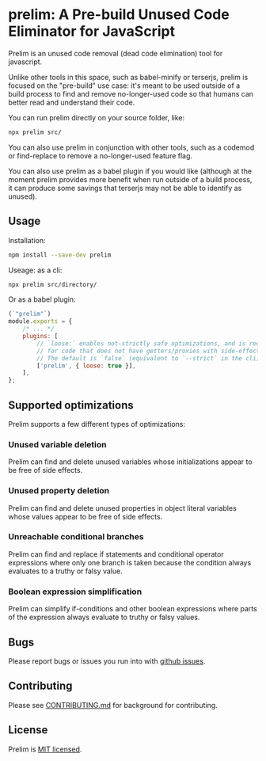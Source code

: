 # prelim: A Pre-build Unused Code Eliminator for JavaScript

Prelim is an unused code removal (dead code elimination) tool for javascript.

Unlike other tools in this space, such as babel-minify or terserjs, prelim is
focused on the "pre-build" use case: it's meant to be used outside of a build
process to find and remove no-longer-used code so that humans can better read
and understand their code.

You can run prelim directly on your source folder, like:

```sh
npx prelim src/
```

You can also use prelim in conjunction with other tools, such as a codemod or
find-replace to remove a no-longer-used feature flag.

You can also use prelim as a babel plugin if you would like (although at the
moment prelim provides more benefit when run outside of a build process, it
can produce some savings that terserjs may not be able to identify as unused).


## Usage

Installation:

```sh
npm install --save-dev prelim
```

Useage: as a cli:

```sh
npx prelim src/directory/
```

Or as a babel plugin:

```javascript
(`"prelim"`)
module.exports = {
    /* ... */
    plugins: [
        // `loose:` enables not-strictly safe optimizations, and is recommended
        // for code that does not have getters/proxies with side-effects.
        // The default is `false` (equivalent to `--strict` in the cli)
        ['prelim', { loose: true }],
    ],
};
```


## Supported optimizations

Prelim supports a few different types of optimizations:

### Unused variable deletion

Prelim can find and delete unused variables whose initializations appear to be
free of side effects.

### Unused property deletion

Prelim can find and delete unused properties in object literal variables whose
values appear to be free of side effects.

### Unreachable conditional branches

Prelim can find and replace if statements and conditional operator expressions
where only one branch is taken because the condition always evaluates to a truthy
or falsy value.

### Boolean expression simplification

Prelim can simplify if-conditions and other boolean expressions where parts of
the expression always evaluate to truthy or falsy values.


## Bugs

Please report bugs or issues you run into with [github issues][issues].

[issues]: https://github.com/ariabuckles/prelim/issues


## Contributing

Please see [CONTRIBUTING.md](CONTRIBUTING.md) for background for contributing.


## License

Prelim is [MIT licensed](LICENSE).
